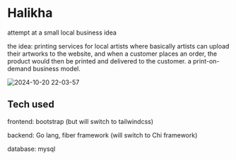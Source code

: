 # Halikha
attempt at a small local business idea

the idea: printing services for local artists
where basically artists can upload their artworks to the website, and when a customer places an order,
the product would then be printed and delivered to the customer. a print-on-demand business model.

![2024-10-20 22-03-57](https://github.com/user-attachments/assets/4197f5f6-f4ce-43bd-b747-7148c37fe1df)

## Tech used

frontend: bootstrap (but will switch to tailwindcss)

backend: Go lang, fiber framework (will switch to Chi framework)

database: mysql

